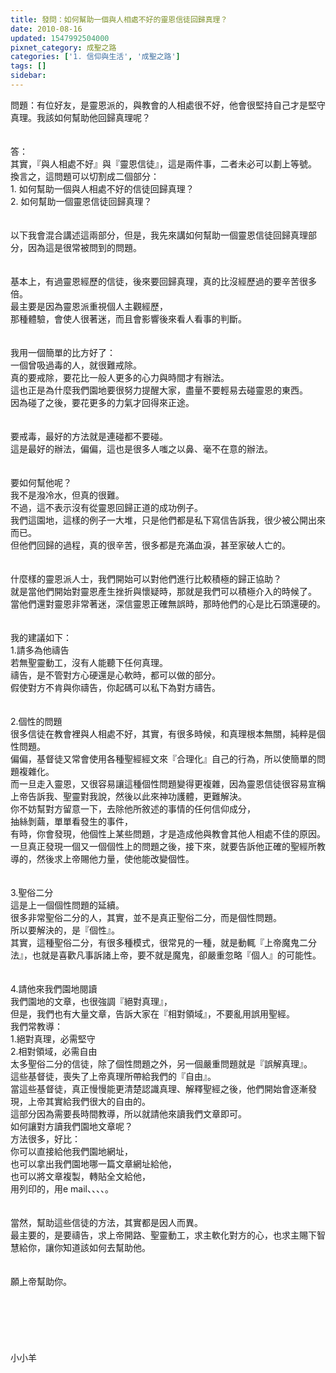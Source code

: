 ```yaml
---
title: 發問：如何幫助一個與人相處不好的靈恩信徒回歸真理？
date: 2010-08-16
updated: 1547992504000
pixnet_category: 成聖之路
categories: ['1. 信仰與生活', '成聖之路']
tags: []
sidebar: 
---
```


<p>問題：有位好友，是靈恩派的，與教會的人相處很不好，他會很堅持自己才是堅守真理。我該如何幫助他回歸真理呢？<!--more--><br/><br/><br/>答：<br/>其實，『與人相處不好』與『靈恩信徒』，這是兩件事，二者未必可以劃上等號。<br/>換言之，這問題可以切割成二個部分：<br/>1.	如何幫助一個與人相處不好的信徒回歸真理？<br/>2.	如何幫助一個靈恩信徒回歸真理？<br/><br/><br/>以下我會混合講述這兩部分，但是，我先來講如何幫助一個靈恩信徒回歸真理部分，因為這是很常被問到的問題。<br/><br/><br/>基本上，有過靈恩經歷的信徒，後來要回歸真理，真的比沒經歷過的要辛苦很多倍。<br/>最主要是因為靈恩派重視個人主觀經歷，<br/>那種體驗，會使人很著迷，而且會影響後來看人看事的判斷。<br/><br/> <br/>我用一個簡單的比方好了：<br/>一個曾吸過毒的人，就很難戒除。<br/>真的要戒除，要花比一般人更多的心力與時間才有辦法。<br/>這也正是為什麼我們園地要很努力提醒大家，盡量不要輕易去碰靈恩的東西。<br/>因為碰了之後，要花更多的力氣才回得來正途。<br/> <br/><br/>要戒毒，最好的方法就是連碰都不要碰。<br/>這是最好的辦法，偏偏，這也是很多人嗤之以鼻、毫不在意的辦法。<br/><br/> <br/>要如何幫他呢？<br/>我不是潑冷水，但真的很難。<br/>不過，這不表示沒有從靈恩回歸正道的成功例子。<br/>我們這園地，這樣的例子一大堆，只是他們都是私下寫信告訴我，很少被公開出來而已。<br/>但他們回歸的過程，真的很辛苦，很多都是充滿血淚，甚至家破人亡的。<br/><br/> <br/>什麼樣的靈恩派人士，我們開始可以對他們進行比較積極的歸正協助？<br/>就是當他們開始對靈恩產生挫折與懷疑時，那就是我們可以積極介入的時候了。<br/>當他們還對靈恩非常著迷，深信靈恩正確無誤時，那時他們的心是比石頭還硬的。<br/><br/><br/>我的建議如下：<br/>1.請多為他禱告<br/>若無聖靈動工，沒有人能聽下任何真理。<br/>禱告，是不管對方心硬還是心軟時，都可以做的部分。<br/>假使對方不肯與你禱告，你起碼可以私下為對方禱告。<br/><br/> <br/>2.個性的問題<br/>很多信徒在教會裡與人相處不好，其實，有很多時候，和真理根本無關，純粹是個性問題。<br/>偏偏，基督徒又常會使用各種聖經經文來『合理化』自己的行為，所以使簡單的問題複雜化。<br/>而一旦走入靈恩，又很容易讓這種個性問題變得更複雜，因為靈恩信徒很容易宣稱上帝告訴我、聖靈對我說，然後以此來神功護體，更難解決。<br/>你不妨幫對方留意一下，去除他所敘述的事情的任何信仰成分，<br/>抽絲剝繭，單單看發生的事件，<br/>有時，你會發現，他個性上某些問題，才是造成他與教會其他人相處不佳的原因。<br/>一旦真正發現一個又一個個性上的問題之後，接下來，就要告訴他正確的聖經所教導的，然後求上帝賜他力量，使他能改變個性。<br/><br/> <br/>3.聖俗二分<br/>這是上一個個性問題的延續。<br/>很多非常聖俗二分的人，其實，並不是真正聖俗二分，而是個性問題。<br/>所以要解決的，是『個性』。<br/>其實，這種聖俗二分，有很多種模式，很常見的一種，就是動輒『上帝魔鬼二分法』，也就是喜歡凡事訴諸上帝，要不就是魔鬼，卻嚴重忽略『個人』的可能性。<br/> <br/><br/>4.請他來我們園地閱讀<br/>我們園地的文章，也很強調『絕對真理』，<br/>但是，我們也有大量文章，告訴大家在『相對領域』，不要亂用誤用聖經。<br/>我們常教導：<br/>1.絕對真理，必需堅守<br/>2.相對領域，必需自由<br/>太多聖俗二分的信徒，除了個性問題之外，另一個嚴重問題就是『誤解真理』。<br/>這些基督徒，喪失了上帝真理所帶給我們的『自由』。<br/>當這些基督徒，真正慢慢能更清楚認識真理、解釋聖經之後，他們開始會逐漸發現，上帝其實給我們很大的自由的。<br/>這部分因為需要長時間教導，所以就請他來讀我們文章即可。<br/>如何讓對方讀我們園地文章呢？<br/>方法很多，好比：<br/>你可以直接給他我們園地網址，<br/>也可以拿出我們園地哪一篇文章網址給他，<br/>也可以將文章複製，轉貼全文給他，<br/>用列印的，用e mail、、、、。<br/><br/><br/>當然，幫助這些信徒的方法，其實都是因人而異。<br/>最主要的，是要禱告，求上帝開路、聖靈動工，求主軟化對方的心，也求主賜下智慧給你，讓你知道該如何去幫助他。<br/><br/><br/>願上帝幫助你。<br/> <br/><br/><br/><br/><br/><br/>小小羊<br/>
</p>